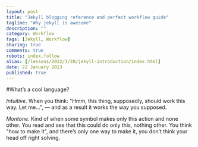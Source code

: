 ```yaml
---
layout: post
title: "Jekyll blogging reference and perfect workflow guide"
tagline: "Why jekyll is awesome"
description: ""
category: Workflow
tags: [Jekyll, Workflow]
sharing: true
comments: true
robots: index,follow
alias: [/lessons/2012/1/20/jekyll-introduction/index.html]
date: 22 January 2013
published: true
---
```


#What’s a cool language?

*Intuitive*. When you think: "Hmm, this thing, supposedly, should work this way. Let me...", — and as a result it works the way you supposed.

*Montone*. Kind of when some symbol makes only this action and none other. You read and see that this could do only this, nothing other. You think "how to make it", and there’s only one way to make it, you don’t think your head off right solving.